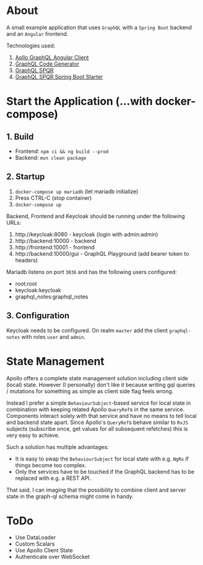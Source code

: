 # About

A small example application that uses `GraphQL` with a `Spring Boot` backend and an `Angular` frontend.

Technologies used:
1. [Apllo GraphQL Angular Client](https://www.apollographql.com/docs/angular/)
2. [GraphQL Code Generator](https://graphql-code-generator.com/)
3. [GraphQL SPQR](https://github.com/leangen/graphql-spqr)
4. [GraphQL SPQR Spring Boot Starter](https://github.com/leangen/graphql-spqr-spring-boot-starter)

# Start the Application (...with docker-compose)
## 1. Build

- Frontend: `npm ci && ng build --prod`
- Backend: `mvn clean package`

## 2. Startup

1. `docker-compose up mariadb` (let mariadb initialize)
2. Press CTRL-C (stop container)
3. `docker-compose up`

Backend, Frontend and Keycloak should be running under the following URLs:
1. http://keycloak:8080 - keycloak (login with admin:admin)
2. http://backend:10000 - backend
3. http://frontend:10001 - frontend
4. http://backend:10000/gui - GraphQL Playground (add bearer token to headers)

Mariadb listens on port `3036` and has the following users configured:
- root:root
- keycloak:keycloak
- graphql_notes:graphql_notes


## 3. Configuration

Keycloak needs to be configured. On realm `master` add the client `graphql-notes` with roles `user` and `admin`.

# State Management
Apollo offers a complete state management solution including client side (local) state. 
However (I personally) don't like it because writing gql queries / mutations for something as simple as client side flag feels wrong.

Instead I prefer a simple `BehaviourSubject`-based service for local state in combination with keeping related Apollo `QueryRef`s in the same service. Components interact solely with that service and have no means to tell local and backend state apart. Since Apollo's `QueryRef`s behave similar to `RxJS` subjects (subscribe once, get values for all subsequent refetches) this is very easy to achieve. 

Such a solution has multiple advantages:
- It is easy to swap the `BehaviourSubject` for local state with e.g. `NgRx` if things become too complex.
- Only the services have to be touched if the GraphQL backend has to be replaced with e.g. a REST API.

That said, I can imaging that the possibility to combine client and server state in the graph-ql schema might come in handy.


# ToDo
- Use DataLoader
- Custom Scalars
- Use Apollo Client State
- Authenticate over WebSocket
